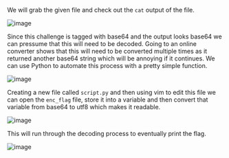 We will grab the given file and check out the `cat` output of the file.

![image](https://github.com/JMacPort/picoCTFs/assets/145376972/82dd611d-4929-4713-9b88-eef3f984cd3d)

Since this challenge is tagged with base64 and the output looks base64 we can pressume that this will need to be decoded. Going to an online converter shows that this will need to be converted multiple times
as it returned another base64 string which will be annoying if it continues. We can use Python to automate this process with a pretty simple function.

![image](https://github.com/JMacPort/picoCTFs/assets/145376972/095806f3-1d0d-4135-9b75-6d80d34c22cd)

Creating a new file called `script.py` and then using vim to edit this file we can open the `enc_flag` file, store it into a variable and then convert that variable from base64 to utf8 which makes it readable. 

![image](https://github.com/JMacPort/picoCTFs/assets/145376972/663b1239-bac4-42a5-b98f-c17ad6abe29e)

This will run through the decoding process to eventually print the flag. 

![image](https://github.com/JMacPort/picoCTFs/assets/145376972/ed9e2c7f-4a25-4852-9378-482cbb1b24da)
